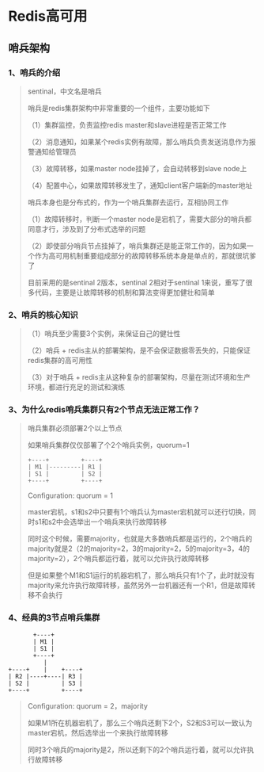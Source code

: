 # Redis高可用

## 哨兵架构

### 1、哨兵的介绍

> sentinal，中文名是哨兵
>
> 哨兵是redis集群架构中非常重要的一个组件，主要功能如下
>
> （1）集群监控，负责监控redis master和slave进程是否正常工作
>
> （2）消息通知，如果某个redis实例有故障，那么哨兵负责发送消息作为报警通知给管理员
>
> （3）故障转移，如果master node挂掉了，会自动转移到slave node上
>
> （4）配置中心，如果故障转移发生了，通知client客户端新的master地址
>
> 哨兵本身也是分布式的，作为一个哨兵集群去运行，互相协同工作
>
> （1）故障转移时，判断一个master node是宕机了，需要大部分的哨兵都同意才行，涉及到了分布式选举的问题
>
> （2）即使部分哨兵节点挂掉了，哨兵集群还是能正常工作的，因为如果一个作为高可用机制重要组成部分的故障转移系统本身是单点的，那就很坑爹了
>
> 目前采用的是sentinal 2版本，sentinal 2相对于sentinal 1来说，重写了很多代码，主要是让故障转移的机制和算法变得更加健壮和简单

### 2、哨兵的核心知识

> （1）哨兵至少需要3个实例，来保证自己的健壮性
>
> （2）哨兵 + redis主从的部署架构，是不会保证数据零丢失的，只能保证redis集群的高可用性
>
> （3）对于哨兵 + redis主从这种复杂的部署架构，尽量在测试环境和生产环境，都进行充足的测试和演练
> 

### 3、为什么redis哨兵集群只有2个节点无法正常工作？

> 哨兵集群必须部署2个以上节点
>
> 如果哨兵集群仅仅部署了个2个哨兵实例，quorum=1
>
> ```
> +----+         +----+
> | M1 |---------| R1 |
> | S1 |         | S2 |
> +----+         +----+
> ```
>
> 
>
> Configuration: quorum = 1
>
> master宕机，s1和s2中只要有1个哨兵认为master宕机就可以还行切换，同时s1和s2中会选举出一个哨兵来执行故障转移
>
> 同时这个时候，需要majority，也就是大多数哨兵都是运行的，2个哨兵的majority就是2（2的majority=2，3的majority=2，5的majority=3，4的majority=2），2个哨兵都运行着，就可以允许执行故障转移
>
> 但是如果整个M1和S1运行的机器宕机了，那么哨兵只有1个了，此时就没有majority来允许执行故障转移，虽然另外一台机器还有一个R1，但是故障转移不会执行

### 4、经典的3节点哨兵集群

```
       +----+
       | M1 |
       | S1 |
       +----+
          |
+----+    |    +----+
| R2 |----+----| R3 |
| S2 |         | S3 |
+----+         +----+

```

> Configuration: quorum = 2，majority
>
> 如果M1所在机器宕机了，那么三个哨兵还剩下2个，S2和S3可以一致认为master宕机，然后选举出一个来执行故障转移
>
> 同时3个哨兵的majority是2，所以还剩下的2个哨兵运行着，就可以允许执行故障转移